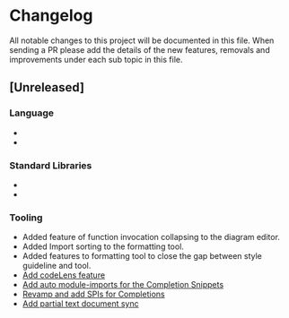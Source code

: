 # Changelog
All notable changes to this project will be documented in this file. When sending a PR please add the details of the new features, removals and improvements under each sub topic in this file.

## [Unreleased]

### Language
-
-

### Standard Libraries

- 
-

### Tooling

- Added feature of function invocation collapsing to the diagram editor.
- Added Import sorting to the formatting tool.
- Added features to formatting tool to close the gap between style guideline and tool.
- [Add codeLens feature](https://github.com/ballerina-platform/ballerina-lang/pull/13297)
- [Add auto module-imports for the Completion Snippets](https://github.com/ballerina-platform/ballerina-lang/pull/13736)
- [Revamp and add SPIs for Completions](https://github.com/ballerina-platform/ballerina-lang/pull/14054)
- [Add partial text document sync](https://github.com/ballerina-platform/ballerina-lang/pull/14121)
